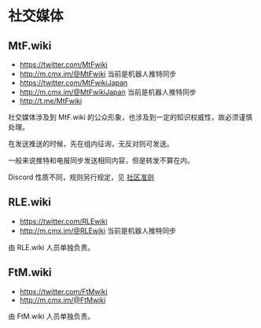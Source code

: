 # 社交媒体

## MtF.wiki

- <https://twitter.com/MtFwiki>
- <http://m.cmx.im/@MtFwiki> 当前是机器人推特同步
- <https://twitter.com/MtFwikiJapan>
- <http://m.cmx.im/@MtFwikiJapan> 当前是机器人推特同步
- <http://t.me/MtFwiki>

社交媒体涉及到 MtF.wiki 的公众形象，也涉及到一定的知识权威性，故必须谨慎处理。

在发送推送的时候，先在组内征询，无反对则可发送。

一般来说推特和电报同步发送相同内容，但是转发不算在内。

Discord 性质不同，规则另行规定，见 [社区准则](https://transgender.notion.site/cb5e67dc3cc54700a7e9a56fba4bd8f7)

## RLE.wiki

- <https://twitter.com/RLEwiki>
- <http://m.cmx.im/@RLEwiki> 当前是机器人推特同步

由 RLE.wiki 人员单独负责。

## FtM.wiki

- <https://twitter.com/FtMwiki>
- <http://m.cmx.im/@FtMwiki>

由 FtM.wiki 人员单独负责。
